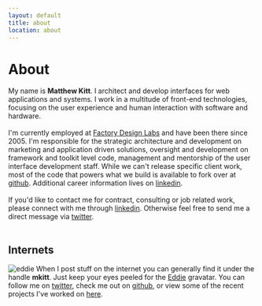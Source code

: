 ```yaml
---
layout: default
title: about
location: about
---
```

# About #
My name is **Matthew Kitt**. I architect and develop interfaces for web applications and systems. I work in a multitude of front-end technologies, focusing on the user experience and human interaction with software and hardware.  
&nbsp;  
I'm currently employed at [Factory Design Labs](http://www.factorylabs.com/ "FDL") and have been there since 2005. I'm responsible for the strategic architecture and development on marketing and application driven solutions, oversight and development on framework and toolkit level code, management and mentorship of the user interface development staff. While we can't release specific client work, most of the code that powers what we build is available to fork over at [github](http://www.github.com/factorylabs "work source code"). Additional career information lives on [linkedin](http://www.linkedin.com/pub/matthew-kitt/4/9b1/934 "resume style").  
&nbsp;  
If you'd like to contact me for contract, consulting or job related work, please connect with me through [linkedin](http://www.linkedin.com/pub/matthew-kitt/4/9b1/934 "will work for beer"). Otherwise feel free to send me a direct message via [twitter](http://www.twitter.com/matthewkitt "through the bird").  
&nbsp;  
## Internets ##
![eddie](http://www.gravatar.com/avatar/4f927d146db729ae5602eb6d8b3aa8fc.png "Eddie Gravatar") When I post stuff on the internet you can generally find it under the handle **mkitt**. Just keep your eyes peeled for the [Eddie](http://en.wikipedia.org/wiki/Eddie_the_Head "Eddie the Great") gravatar. You can follow me on [twitter](http://www.twitter.com/matthewkitt "randomness"), check me out on [github](http://www.github.com/mkitt "personal source code"), or view some of the recent projects I've worked on [here](/projects.html "in the wild").  
